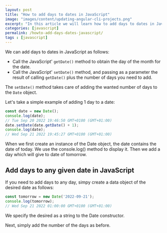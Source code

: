```yaml
---
layout: post
title: "How to add days to dates in JavaScript"
image: "images/content/updating-angular-cli-projects.png"
excerpt: "In this article we will learn how to add days to dates in JavaScript." 
categories: [javascript]
permalink: /howto-add-days-dates-javascript/
tags : [javascript] 
---
```


We can add days to dates in JavaScript as follows:

- Call the JavaScript' `getDate()` method to obtain the day of the month for the date.
- Call the JavaScript' `setDate()` method, and passing as a parameter the result of calling `getDate()` plus the number of days you need to add.

The `setDate()` method takes care of adding the wanted number of days to the `Date` object.

Let's take a simple example of adding 1 day to a date:

```js
const date = new Date();
console.log(date);
// Tue Sep 20 2022 19:46:50 GMT+0100 (GMT+01:00)
date.setDate(date.getDate() + 1);
console.log(date);
// Wed Sep 21 2022 19:45:27 GMT+0100 (GMT+01:00)
```

When we first create an instance of the Date object, the date contains the date of today. We use the console.log() method to display it. Then we add a day which will give to date of tomorrow.

## Add days to any given date in JavaScript

If you need to add days to any day, simpy create a data object of the desired date as follows:

```js
const tomorrow = new Date('2022-09-21');
console.log(tomorrow);
// Wed Sep 21 2022 01:00:00 GMT+0100 (GMT+01:00)
```

We specify the desired as a string to the Date constructor.

Next, simply add the number of the days as before.




